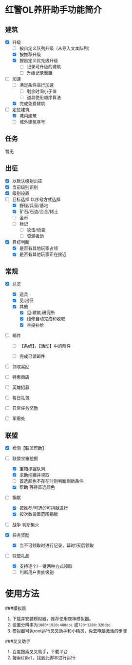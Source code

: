 

# 红警OL养肝助手功能简介

## 建筑

- [x] 升级
  - [ ] 按自定义队列升级（从导入文本队列）
  - [x] 按推荐升级
  - [x] 按自定义优先级升级
    - [ ] 记录可升级的建筑
    - [ ] 升级记录重置
- [ ] 加速
  - [ ] 满足条件进行加速
    - [ ] 剩余时间小于值
    - [ ] 道具使用顺序算法
  - [x] 完成免费建筑

- [ ] 定位建筑
  - [x] 城内建筑
  - [ ] 城外建筑序号

## 任务

暂无

## 出征

- [x] 以默认级别出征
- [x] 当前级别识别
- [x] 级别设置
- [ ] 目标选择 以序号方式选择
  - [x] 野怪/兵营/基地
  - [x] 矿石/石油/合金/稀土
  - [ ] 金币
  - [ ] 标记
    - [ ] 攻击/侦查
    - [ ] 资源援助

- [x] 目标判断
  - [x] 是否有其他玩家占领
  - [x] 是否有其他玩家正在接近

## 常规

- [x] 总览

   - [x] 造兵
   - [x] 见:出征
   - [x] 其他
     - [x] 见:建筑.研究所
     - [x] 维修自动完成和收取
     - [x] 空投补给
- [ ] 邮件

   - [ ] 【系统】，【活动】中的附件
   - [ ] 完成已读邮件


- [ ] 领取奖励
- [ ] 特惠商店
- [ ] 英雄招募
- [ ] 每日礼包
- [ ] 日常任务奖励
- [ ] 军需处

## 联盟

- [x] 检测【联盟帮助】
- [ ] 联盟宝箱挖掘

  - [x] 宝箱挖掘队列
  - [x] 求助挖掘并领取
  - [ ] 首选颜色不存在时则判断刷新条件
  - [x] 帮助 等待首选颜色
- [ ] 捐献 
  - [x] 按推荐/可选的可捐献进行
  - [x] 按次数设置范围捐献
- [ ] 战争 判断集火
- [x] 任务奖励
  - [x] 当不可领取时进行记录，延时1天后领取
- [ ] 联盟礼品
  - [x] 支持逐个/一键两种方式领取
  - [ ] 判断用户贵族级别

# 使用方法

###模拟器

1. 下载并安装模拟器，推荐使用夜神模拟器。
2. 设置分辨率为`1080*1920:480dpi` 或`720*1280:320dpi`
3. 模拟器可免root运行叉叉助手和小精灵，免去电脑激活的步骤

###叉叉助手

1. 百度搜索叉叉助手，下载平台
2. 搜索`红警ol`，找到此脚本进行运行
